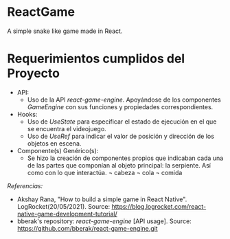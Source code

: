 # ReactGame
A simple snake like game made in React.

# Requerimientos cumplidos del Proyecto
  - API:
    + Uso de la API _react-game-engine_. Apoyándose de los componentes  _GameEngine_ con sus funciones y propiedades correspondientes.
  - Hooks:
    + Uso de _UseState_ para especificar el estado de ejecución en el que se encuentra el videojuego.
    + Uso de _UseRef_ para indicar el valor de posición y dirección de los objetos en escena.
  - Componente(s) Genérico(s):
    + Se hizo la creación de componentes propios que indicaban cada una de las partes que componían al objeto principal: la serpiente. Así como con lo que interactúa.
        ¬ cabeza
        ¬ cola
        ¬ comida











































_Referencias:_
  - Akshay Rana, "How to build a simple game in React Native". LogRocket(20/05/2021). Source: https://blog.logrocket.com/react-native-game-development-tutorial/
  - bberak's repository: _react-game-engine_ [API usage]. Source: https://github.com/bberak/react-game-engine.git
